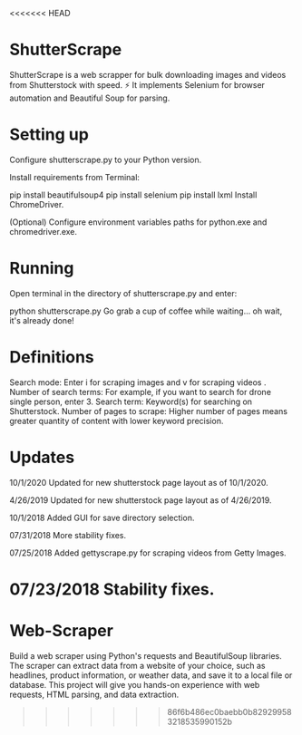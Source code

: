 <<<<<<< HEAD
# **ShutterScrape**

ShutterScrape is a web scrapper for bulk downloading images and videos from Shutterstock with speed. ⚡
It implements Selenium for browser automation and Beautiful Soup for parsing.

# **Setting up**

Configure shutterscrape.py to your Python version.

Install requirements from Terminal:

pip install beautifulsoup4
pip install selenium
pip install lxml
Install ChromeDriver.

(Optional) Configure environment variables paths for python.exe and chromedriver.exe.

# **Running**
Open terminal in the directory of shutterscrape.py and enter:

python shutterscrape.py
Go grab a cup of coffee while waiting... oh wait, it's already done!

# **Definitions**
Search mode: Enter i for scraping images and v for scraping videos .
Number of search terms: For example, if you want to search for drone single person, enter 3.
Search term: Keyword(s) for searching on Shutterstock.
Number of pages to scrape: Higher number of pages means greater quantity of content with lower keyword precision.
# **Updates**
10/1/2020
Updated for new shutterstock page layout as of 10/1/2020.

4/26/2019
Updated for new shutterstock page layout as of 4/26/2019.

10/1/2018
Added GUI for save directory selection.

07/31/2018
More stability fixes.

07/25/2018
Added gettyscrape.py for scraping videos from Getty Images.

07/23/2018
Stability fixes.
=======
# Web-Scraper
 Build a web scraper using Python's requests and BeautifulSoup libraries. The scraper can extract data from a website of your choice, such as headlines, product information, or weather data, and save it to a local file or database. This project will give you hands-on experience with web requests, HTML parsing, and data extraction.
>>>>>>> 86f6b486ec0baebb0b829299583218535990152b
